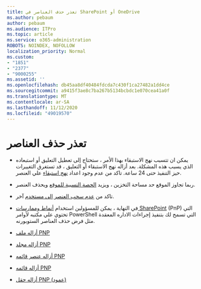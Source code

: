 ```yaml
---
title: تعذر حذف العناصر في SharePoint أو OneDrive
ms.author: pebaum
author: pebaum
ms.audience: ITPro
ms.topic: article
ms.service: o365-administration
ROBOTS: NOINDEX, NOFOLLOW
localization_priority: Normal
ms.custom:
- "1851"
- "2377"
- "9000255"
ms.assetid: ''
ms.openlocfilehash: db45aa8df40484fdcda7c430f1ca27482a1dd4ce
ms.sourcegitcommit: a9415f3ae8c7ba267b5134bcbdc1e070cea41a0f
ms.translationtype: MT
ms.contentlocale: ar-SA
ms.lasthandoff: 11/12/2020
ms.locfileid: "49019570"
---
```

# <a name="unable-to-delete-items"></a>تعذر حذف العناصر

- يمكن ان تتسبب نهج الاستبقاء بهذا الأمر ، ستحتاج إلى تعطيل التعليق أو استبعاده الذي يسبب هذه المشكلة. بعد أزاله نهج الاستبقاء أو التعليق ، قد تستغرق التغييرات حيز التنفيذ حتى 24 ساعة. تاكد من عدم وجود اعداد [نهج استبقاء](https://docs.microsoft.com/microsoft-365/compliance/retention-policies) علي العنصر.

- ربما تجاوز الموقع حد مساحة التخزين ، ويزيد [الحصة النسبية للموقع](https://docs.microsoft.com/powershell/module/sharepoint-online/set-sposite?view=sharepoint-ps) ويحذف العنصر.

- تاكد من [عدم سحب العنصر إلى مستخدم](https://support.office.com/article/check-out-check-in-or-discard-changes-to-files-in-a-library-7e2c12a9-a874-4393-9511-1378a700f6de) آخر.

- في النهاية ، يمكن للمسؤولين استخدام [أنماط وممارسات SharePoint](https://docs.microsoft.com/powershell/sharepoint/sharepoint-pnp/sharepoint-pnp-cmdlets?view=sharepoint-ps#installation) (PnP) التي تحتوي علي مكتبه لأوامر PowerShell التي تسمح لك بتنفيذ إجراءات الاداره المعقدة مثل فرض حذف العناصر الستوبورنه.
- [أزاله ملف PNP](https://docs.microsoft.com/powershell/module/sharepoint-pnp/remove-pnpfile?view=sharepoint-ps)
- [أزاله مجلد PNP](https://docs.microsoft.com/powershell/module/sharepoint-pnp/remove-pnpfolder?view=sharepoint-ps)
- [أزاله عنصر قائمه PNP](https://docs.microsoft.com/powershell/module/sharepoint-pnp/remove-pnplistitem?view=sharepoint-ps)
- [أزاله قائمه PNP](https://docs.microsoft.com/powershell/module/sharepoint-pnp/remove-pnplist?view=sharepoint-ps)
- [أزاله حقل PNP (عمود)](https://docs.microsoft.com/powershell/module/sharepoint-pnp/remove-pnpfield?view=sharepoint-ps)